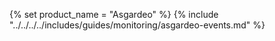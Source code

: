 {% set product_name = "Asgardeo" %}
{% include "../../../../includes/guides/monitoring/asgardeo-events.md" %}